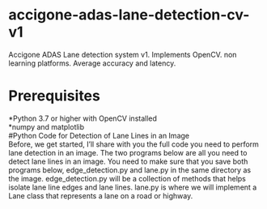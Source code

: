 # accigone-adas-lane-detection-cv-v1
Accigone ADAS Lane detection system v1. Implements OpenCV. non learning platforms. Average accuracy and latency.<br>
# Prerequisites<br>
*Python 3.7 or higher with OpenCV installed<br>
*numpy and matplotlib<br>
#Python Code for Detection of Lane Lines in an Image<br>
Before, we get started, I’ll share with you the full code you need to perform lane detection in an image. The two programs below are all you need to detect lane lines in an image.
You need to make sure that you save both programs below, edge_detection.py and lane.py in the same directory as the image.
edge_detection.py will be a collection of methods that helps isolate lane line edges and lane lines. 
lane.py is where we will implement a Lane class that represents a lane on a road or highway.<br>

